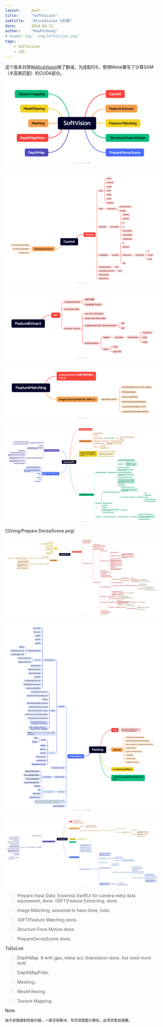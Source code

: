 ```yaml
---
layout:     post
title:      "SoftVision"
subtitle:   "AliceVision iOS版"
date:       2024-03-11
author:     "HouPeihong"
# header-img: "img/SoftVision.png"
tags:
    - SoftVision
    - iOS
---
```


这个版本对原始[AliceVision](https://github.com/alicevision/AliceVision)做了删减，为适配iOS，使用Metal重写了计算SGM（半高斯匹配）的CUDA部分。

![img](/img/SoftVision.png)

![](/img/CamInit.png)

![](/img/FeatureExtract.png)

![](/img/FeatureMatching.png)

![img](/img/SequentialSFM.png)

![](/img/Prepare DenseScene.png)

![](/img/DepthEstimation.png)

![](/img/Meshing.png)

![](/img/TextureMapping.png)

> Prepare Input Data: Essential SwiftUI for camera meta data aquirement, done.
> (SIFT)Feature Extracting, done.

> Image Matching, assumed to have done, todo.

> (SIFT)Feature Matching done.

> Structure From Motion done.

> PrepareDenseScene done.

ToDoList:

> DepthMap. # with gpu, metal acc (translation done, but need more test)

> DepthMapFilter.

> Meshing.

> MeshFiltering.

> Texture Mapping.

Note.
```
由于前面遇到性能问题，一直没有解决，写完深度图计算后，此项目暂且搁置。
```